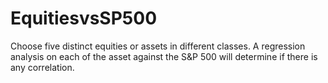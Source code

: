# EquitiesvsSP500
Choose five distinct equities or assets in different classes. A regression analysis on each of the asset against the S&amp;P 500 will determine if there is any correlation. 
